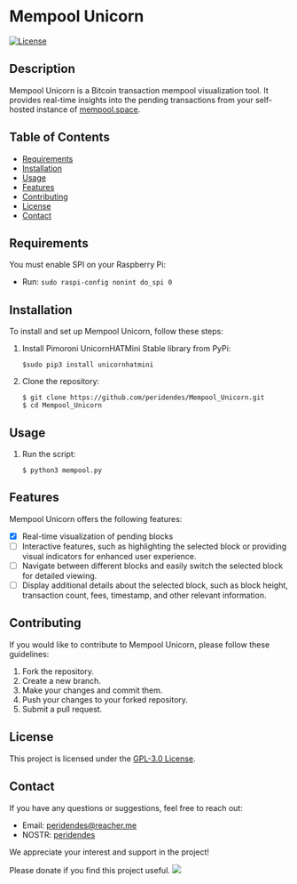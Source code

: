 # Mempool Unicorn

[![License](https://img.shields.io/badge/License-GPL--3.0-blue.svg)](LICENSE)

## Description

Mempool Unicorn is a Bitcoin transaction mempool visualization tool. It provides real-time insights into the pending transactions from your self-hosted instance of [mempool.space](https://mempool.space).

## Table of Contents

- [Requirements](#requirements)
- [Installation](#installation)
- [Usage](#usage)
- [Features](#features)
- [Contributing](#contributing)
- [License](#license)
- [Contact](#contact)

## Requirements

You must enable SPI on your Raspberry Pi:

* Run: `sudo raspi-config nonint do_spi 0`

## Installation

To install and set up Mempool Unicorn, follow these steps:

1. Install Pimoroni UnicornHATMini Stable library from PyPi:
    ```shell
    $sudo pip3 install unicornhatmini

2. Clone the repository:
   ```shell
   $ git clone https://github.com/peridendes/Mempool_Unicorn.git
   $ cd Mempool_Unicorn

## Usage
1. Run the script:
    ```shell
    $ python3 mempool.py

## Features

Mempool Unicorn offers the following features:

- [x] Real-time visualization of pending blocks
- [ ] Interactive features, such as highlighting the selected block or providing visual indicators for enhanced user experience.
- [ ] Navigate between different blocks and easily switch the selected block for detailed viewing.
- [ ] Display additional details about the selected block, such as block height, transaction count, fees, timestamp, and other relevant information.

## Contributing

If you would like to contribute to Mempool Unicorn, please follow these guidelines:

1. Fork the repository.
2. Create a new branch.
3. Make your changes and commit them.
4. Push your changes to your forked repository.
5. Submit a pull request.

## License

This project is licensed under the [GPL-3.0 License](LICENSE).

## Contact

If you have any questions or suggestions, feel free to reach out:

- Email: peridendes@reacher.me
- NOSTR: [peridendes](https://primal.net/profile/npub1fwxq6fzp6st48r5ytpum3xcl4fedrkplz9qt2uza03z25taszdpq7q7h0m)

We appreciate your interest and support in the project!

Please donate if you find this project useful.
![](https://github.com/peridendes/peridendes.github.io/blob/main/assets/images/qr.png?raw=true)